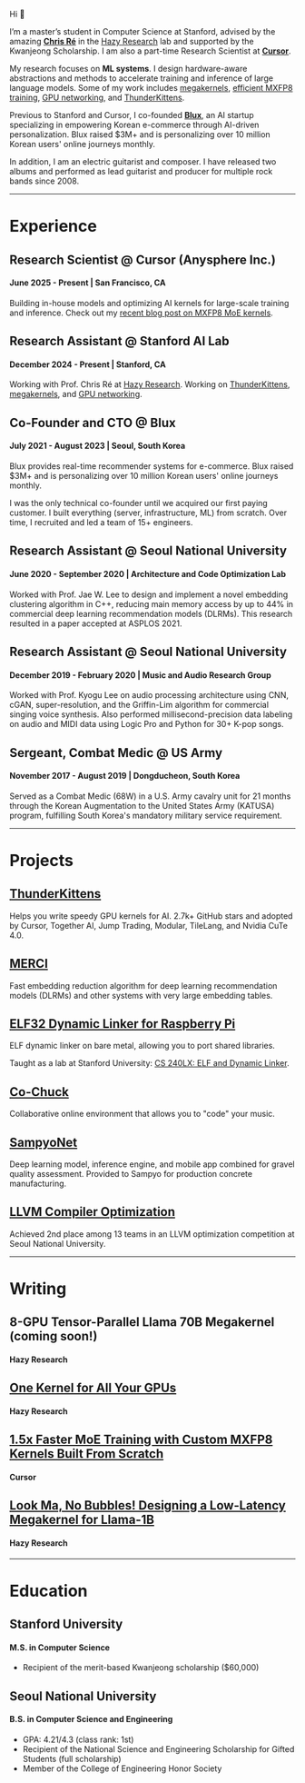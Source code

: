 Hi 👋

I’m a master’s student in Computer Science at Stanford, advised by the amazing [**Chris Ré**](https://cs.stanford.edu/~chrismre/) in the [Hazy Research](https://hazyresearch.stanford.edu/) lab and supported by the Kwanjeong Scholarship. I am also a part-time Research Scientist at [**Cursor**](https://www.cursor.com/).
 
My research focuses on **ML systems**. I design hardware-aware abstractions and methods to accelerate training and inference of large language models. Some of my work includes [megakernels](https://hazyresearch.stanford.edu/blog/2025-05-27-no-bubbles), [efficient MXFP8 training](https://cursor.com/blog/kernels), [GPU networking](https://hazyresearch.stanford.edu/blog/2025-09-22-pgl), and [ThunderKittens](https://github.com/HazyResearch/ThunderKittens).

Previous to Stanford and Cursor, I co-founded [**Blux**](https://blux.ai/), an AI startup specializing in empowering Korean e-commerce through AI-driven personalization. Blux raised $3M+ and is personalizing over 10 million Korean users' online journeys monthly.

In addition, I am an electric guitarist and composer. I have released two albums and performed as lead guitarist and producer for multiple rock bands since 2008.

---

# Experience

## Research Scientist @ Cursor (Anysphere Inc.)
#### June 2025 - Present | San Francisco, CA

Building in-house models and optimizing AI kernels for large-scale training and inference. Check out my [recent blog post on MXFP8 MoE kernels](https://cursor.com/blog/kernels).

## Research Assistant @ Stanford AI Lab
#### December 2024 - Present | Stanford, CA

Working with Prof. Chris Ré at [Hazy Research](https://hazyresearch.stanford.edu/). Working on [ThunderKittens](https://github.com/HazyResearch/ThunderKittens), [megakernels](https://hazyresearch.stanford.edu/blog/2025-05-27-no-bubbles), and [GPU networking](https://hazyresearch.stanford.edu/blog/2025-09-22-pgl).

## Co-Founder and CTO @ Blux
#### July 2021 - August 2023 | Seoul, South Korea

Blux provides real-time recommender systems for e-commerce. Blux raised $3M+ and is personalizing over 10 million Korean users' online journeys monthly.

I was the only technical co-founder until we acquired our first paying customer. I built everything (server, infrastructure, ML) from scratch. Over time, I recruited and led a team of 15+ engineers.

## Research Assistant @ Seoul National University
#### June 2020 - September 2020 | Architecture and Code Optimization Lab

Worked with Prof. Jae W. Lee to design and implement a novel embedding clustering algorithm in C++, reducing main memory access by up to 44% in commercial deep learning recommendation models (DLRMs). This research resulted in a paper accepted at ASPLOS 2021.

## Research Assistant @ Seoul National University
#### December 2019 - February 2020 | Music and Audio Research Group

Worked with Prof. Kyogu Lee on audio processing architecture using CNN, cGAN, super-resolution, and the Griffin-Lim algorithm for commercial singing voice synthesis. Also performed millisecond-precision data labeling on audio and MIDI data using Logic Pro and Python for 30+ K-pop songs.

## Sergeant, Combat Medic @ US Army
#### November 2017 - August 2019 | Dongducheon, South Korea

Served as a Combat Medic (68W) in a U.S. Army cavalry unit for 21 months through the Korean Augmentation to the United States Army (KATUSA) program, fulfilling South Korea's mandatory military service requirement.

---

# Projects

## [ThunderKittens](https://github.com/HazyResearch/ThunderKittens)
Helps you write speedy GPU kernels for AI. 2.7k+ GitHub stars and adopted by Cursor, Together AI, Jump Trading, Modular, TileLang, and Nvidia CuTe 4.0.

## [MERCI](https://github.com/SNU-ARC/MERCI)
Fast embedding reduction algorithm for deep learning recommendation models (DLRMs) and other systems with very large embedding tables.

## [ELF32 Dynamic Linker for Raspberry Pi](https://github.com/StuartSul/elf32-dynamic-linker-rpi)
ELF dynamic linker on bare metal, allowing you to port shared libraries.

Taught as a lab at Stanford University: [CS 240LX: ELF and Dynamic Linker](https://github.com/dddrrreee/cs240lx-25spr/tree/main/labs/15-elf-dynamic-linker).

## [Co-Chuck](https://github.com/StuartSul/co-chuck)
Collaborative online environment that allows you to "code" your music.

## [SampyoNet](https://github.com/StuartSul/SampyoNet)
Deep learning model, inference engine, and mobile app combined for gravel quality assessment. Provided to Sampyo for production concrete manufacturing.

## [LLVM Compiler Optimization](https://github.com/StuartSul/SWPP2020_Spring_Project_Team4)
Achieved 2nd place among 13 teams in an LLVM optimization competition at Seoul National University.

<!-- ## [Homemade Neural Network](https://github.com/StuartSul/Homemade_Neural_Network)
A deep learning framework written using only native Python (not even NumPy).

## [Five-in-a-row with AI](https://github.com/StuartSul/Five_in_a_Row)
A game with GUI and an AI opponent using minimax algorithm, written in native Python. -->

---

# Writing

## 8-GPU Tensor-Parallel Llama 70B Megakernel (coming soon!)
#### Hazy Research

## [One Kernel for All Your GPUs](https://hazyresearch.stanford.edu/blog/2025-09-22-pgl)
#### Hazy Research

## [1.5x Faster MoE Training with Custom MXFP8 Kernels Built From Scratch](https://cursor.com/blog/kernels)
#### Cursor

## [Look Ma, No Bubbles! Designing a Low-Latency Megakernel for Llama-1B](https://hazyresearch.stanford.edu/blog/2025-05-27-no-bubbles)
#### Hazy Research

---

# Education

## Stanford University
#### M.S. in Computer Science
* Recipient of the merit-based Kwanjeong scholarship ($60,000)

## Seoul National University
#### B.S. in Computer Science and Engineering
* GPA: 4.21/4.3 (class rank: 1st)
* Recipient of the National Science and Engineering Scholarship for Gifted Students (full scholarship)
* Member of the College of Engineering Honor Society

<!-- ---

# More About Me

## Technical Skills

### Languages

English, Korean

### Programming Languages

Python, Java, C, C++, JavaScript, TypeScript, HTML, CSS, SQL, Shell

### 'Libraries & Frameworks'

FastAPI, Flask, React.js, Redis, PostgreSQL, NumPy, Pandas, Spark, TensorFlow, PyTorch

### 'DevOps & MLOps'

Linux Administration, Docker, Kubernetes, Helm, AWS (VPC, EC2, ECS, EKS, EBS, ELB, S3, RDS, DynamoDB, ElastiCache, Lambda, API Gateway, SMS, SNS, SQS, Glue, MWAA, Route53, CloudFront, CodePipeline, CodeBuild, CloudFormation, Secrets Manager, KMS, CloudWatch, CloudTrail), Azure, Terraform, GitHub Actions, Jenkins, Argo CD, Elasticsearch, Logstash, Fluentbit, Kibana, Prometheus, Loki, Grafana, Apache Airflow, MLflow, TensorFlow Serving, Karpenter, Sealed Secrets, Milvus

## Music

I am a guitarist, sound engineer, and composer with 2 albums released on major streaming platforms such as Spotify and Apple Music. Since 2008, I have served as the lead guitarist for various rock bands, performing in 2~3 rock concerts every year before COVID-19.

## U.S. Army

I served as a Combat Medic in a U.S. Army cavalry unit from November 2017 to August 2019 (21 months). This was possible through the Korean Augmentation to the United States Army (KATUSA) program, which allowed me to fulfill South Korea's military service requirement while serving in the U.S. Army. -->
